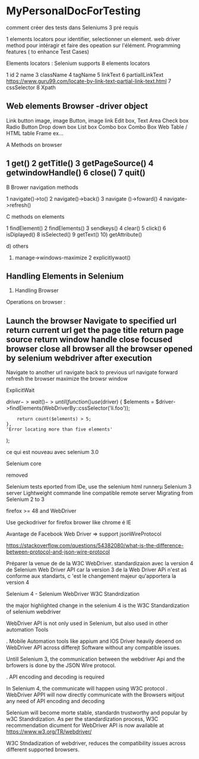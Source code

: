 # MyPersonalDocForTesting

comment  créer des tests dans Seleniums 3 pré requis


1 elements locators pour identifier, selectionner un element.
web driver method pour  intéragir et faire des opeation sur l'élément.
Programming features ( to enhance Test Cases)

Elements locators :
Selenium supports 8 elements locators

1 id
2 name
3 className
4 tagName
5 linkText
6 partiallLinkText https://www.guru99.com/locate-by-link-text-partial-link-text.html
7 cssSelector
8 Xpath

Web elements
Browser -driver object
-----------
Link
button
image, image Button, image link
Edit box,
Text Area
Check box
Radio Button
Drop down box
List box
Combo box
Combo Box
Web Table / HTML table
Frame ex...
 

A Methods on browser

1 get()
2 getTitle()
3 getPageSource()
4 getwindowHandle()
6 close()
7 quit()
-------------

B Brower navigation methods

1 navigate()->to()
2 navigate()->back()
3 navigate ()->foward()
4 navigate->refresh()

C methods on elements

1 findElement()
2 findElements()
3 sendkeys()
4 clear()
5 click()
6 isDiplayed()
8 isSelected()
9 getText()
10) getAttribute()

d) others

1) manage->windows-maximize
2 explicitlywaot()


Handling Elements in Selenium
----------------------------

1) Handling Browser

Operations on browser :

Launch the browser
Navigate to specified url
return current url
get the page title
return page source
return window handle
close focused browser
close all browser all the browser opened by selenium webdriver after execution
---------
Navigate to another url
navigate back to previous url
navigate forward
refresh the browser
maximize the browsr window



ExplicitWait 

$driver->wait()->until(
    function () use ($driver) {
        $elements = $driver->findElements(WebDriverBy::cssSelector('li.foo'));

        return count($elements) > 5;
    },
    'Error locating more than five elements'
);








ce qui est nouveau avec selenium 3.0

Selenium core 

removed

Selenium tests eported from IDe, use the selenium html runnerµ
Selenium 3 server
Lightweight commande line compatible remote server
Migrating from Selenium 2 to 3

firefox >= 48 and WebDriver

Use geckodriver for firefox brower like chrome  é IE


Avantage de Facebook Web Driver => support jsonWireProtocol  

https://stackoverflow.com/questions/54382080/what-is-the-difference-between-protocol-and-json-wire-protocol  

Préparer la venue de de la W3C WebDriver. standardizaion avec la version 4 de Selenium Web Driver API car la version 3 de la Web Driver APi n'est aŝ conforme aux standarts, c 'est le changement majeur qu'apportera la version 4





Selenium 4 - Selenium WebDriver W3C Standrdization

the major highlighted change in the selenium 4 is the W3C Standardization of selenium webdriver

WebDriver API is not only used in Selenium, but also used in other automation Tools

. Mobile Automation tools like appium and IOS Driver heavily deoend on WebDriver API across differejt Software without any compatible issues.

Untill Selenium 3, the communication between the webdriver Api and the brfowers is done by the JSON Wire protocol.

. API encoding and decoding is required

In Selenium 4, the communicate will happen using W3C protocol
. WebDriver APPI will now directly communicate with the Browsers witjout any need of API encoding and decoding

Selenium will become morte stable, standardn trustworthy and popular by w3C Standrdization.
As per the standardization process, W3C recommendation dicument for WebDriver API is now available at https://www.w3.org/TR/webdriver/

W3C Stndadization of webdriver, reduces the compatibility issues across different supported browsers.


